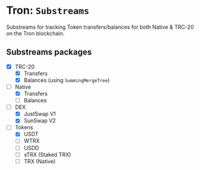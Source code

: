 # Tron: `Substreams`

Substreams for tracking Token transfers/balances for both Native & TRC-20 on the Tron blockchain.

## Substreams packages

- [x] TRC-20
  - [x] Transfers
  - [x] Balances (using `SummingMergeTree`)
- [ ] Native
  - [x] Transfers
  - [ ] Balances
- [ ] DEX
  - [x] JustSwap V1
  - [x] SunSwap V2
- [ ] Tokens
  - [x] USDT
  - [ ] WTRX
  - [ ] USDD
  - [ ] sTRX (Staked TRX)
  - [ ] TRX (Native)
